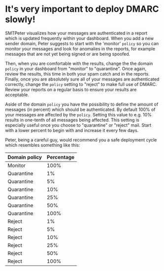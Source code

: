# It's very important to deploy DMARC slowly!

SMTPeter visualizes how your messages are authenticated in a report which is updated frequently within your 
dashboard. When you add a new sender domain, Peter suggests to start with the 'monitor' `policy` so you can 
monitor your messages and look for anomalies in the reports, for example messages that are not yet being 
signed or are being spoofed. 

Then, when you are comfortable with the results, change the the domain `policy` in your dashboard from "monitor" 
to "quarantine". Once again, review the results, this time in both your spam catch and in the reports. Finally, 
once you are absolutely sure all of your messages are authenticated correctly, change the `policy` setting to 
"reject" to make full use of DMARC. Review your reports on a regular basis to ensure your results are acceptable.

Aside of the domain `policy` you have the possibility to define the amount of messages (in percent) which should 
be authenticated. By default 100% of your messages are affected by the `policy`. Setting this value to e.g. 
10% results in one-tenth of all messages being affected. This setting is especially useful once you choose to 
"quarantine" or "reject" mail. Start with a lower percent to begin with and increase it every few days.

Peter, being a careful guy, would recommend you a safe deployment cycle which resembles something like this:

| Domain policy | Percentage |
| ----   | ---        |
| Monitor | 100% |
| Quarantine | 1% |
| Quarantine | 5% |
| Quarantine | 10% |
| Quarantine | 25% |
| Quarantine | 50% |
| Quarantine | 100% |
| Reject | 1% |
| Reject | 5% |
| Reject | 10% |
| Reject | 25% |
| Reject | 50% |
| Reject | 100% |
